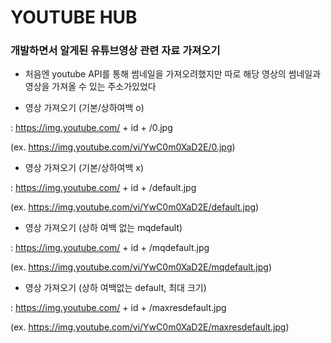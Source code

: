 # YOUTUBE HUB


### 개발하면서 알게된 유튜브영상 관련 자료 가져오기 

- 처음엔 youtube API를 통해 썸네일을 가져오려했지만 따로 해당 영상의 썸네일과 영상을 가져올 수 있는 주소가있었다

- 영상 가져오기 (기본/상하여백 o)

: https://img.youtube.com/ + id + /0.jpg

(ex. https://img.youtube.com/vi/YwC0m0XaD2E/0.jpg)

 

- 영상 가져오기 (기본/상하여백 x)

: https://img.youtube.com/ + id + /default.jpg

(ex. https://img.youtube.com/vi/YwC0m0XaD2E/default.jpg) 

 

- 영상 가져오기 (상하 여백 없는 mqdefault)

: https://img.youtube.com/ + id + /mqdefault.jpg

(ex. https://img.youtube.com/vi/YwC0m0XaD2E/mqdefault.jpg) 

 

- 영상 가져오기 (상하 여백없는 default, 최대 크기)

: https://img.youtube.com/ + id + /maxresdefault.jpg

(ex. https://img.youtube.com/vi/YwC0m0XaD2E/maxresdefault.jpg)
